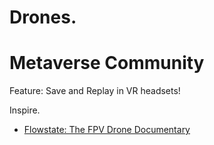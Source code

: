 # Drones.
# Metaverse Community
Feature: Save and Replay in VR headsets!

Inspire.
- [Flowstate: The FPV Drone Documentary](https://youtu.be/6-yhHfuw1kI)

